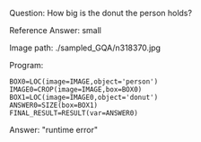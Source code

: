 Question: How big is the donut the person holds?

Reference Answer: small

Image path: ./sampled_GQA/n318370.jpg

Program:

```
BOX0=LOC(image=IMAGE,object='person')
IMAGE0=CROP(image=IMAGE,box=BOX0)
BOX1=LOC(image=IMAGE0,object='donut')
ANSWER0=SIZE(box=BOX1)
FINAL_RESULT=RESULT(var=ANSWER0)
```
Answer: "runtime error"

